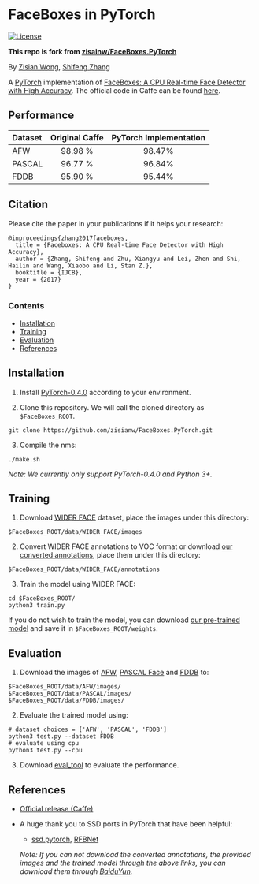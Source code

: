 # FaceBoxes in PyTorch

[![License](https://img.shields.io/badge/license-BSD-blue.svg)](LICENSE)

**This repo is fork from [zisainw/FaceBoxes.PyTorch](https://github.com/zisianw/FaceBoxes.PyTorch)**

By [Zisian Wong](https://github.com/zisianw), [Shifeng Zhang](http://www.cbsr.ia.ac.cn/users/sfzhang/)

A [PyTorch](https://pytorch.org/) implementation of [FaceBoxes: A CPU Real-time Face Detector with High Accuracy](https://arxiv.org/abs/1708.05234). The official code in Caffe can be found [here](https://github.com/sfzhang15/FaceBoxes).

## Performance
| Dataset | Original Caffe | PyTorch Implementation |
|:-|:-:|:-:|
| AFW | 98.98 % | 98.47% |
| PASCAL | 96.77 % | 96.84% |
| FDDB | 95.90 % | 95.44% |

## Citation
Please cite the paper in your publications if it helps your research:

    @inproceedings{zhang2017faceboxes,
      title = {Faceboxes: A CPU Real-time Face Detector with High Accuracy},
      author = {Zhang, Shifeng and Zhu, Xiangyu and Lei, Zhen and Shi, Hailin and Wang, Xiaobo and Li, Stan Z.},
      booktitle = {IJCB},
      year = {2017}
    }

### Contents
- [Installation](#installation)
- [Training](#training)
- [Evaluation](#evaluation)
- [References](#references)

## Installation
1. Install [PyTorch-0.4.0](https://pytorch.org/) according to your environment.

2. Clone this repository. We will call the cloned directory as `$FaceBoxes_ROOT`.
```Shell
git clone https://github.com/zisianw/FaceBoxes.PyTorch.git
```

3. Compile the nms:
```Shell
./make.sh
```

_Note: We currently only support PyTorch-0.4.0 and Python 3+._

## Training
1. Download [WIDER FACE](http://mmlab.ie.cuhk.edu.hk/projects/WIDERFace/index.html) dataset, place the images under this directory:
  ```Shell
  $FaceBoxes_ROOT/data/WIDER_FACE/images
  ```
2. Convert WIDER FACE annotations to VOC format or download [our converted annotations](https://drive.google.com/open?id=1-s4QCu_v76yNwR-yXMfGqMGgHQ30WxV2), place them under this directory:
  ```Shell
  $FaceBoxes_ROOT/data/WIDER_FACE/annotations
  ```

3. Train the model using WIDER FACE:
  ```Shell
  cd $FaceBoxes_ROOT/
  python3 train.py
  ```

If you do not wish to train the model, you can download [our pre-trained model](https://drive.google.com/open?id=128m1QasIwQRkrY-Eb5Epi-ShXnrZWUCQ) and save it in `$FaceBoxes_ROOT/weights`.


## Evaluation
1. Download the images of [AFW](https://drive.google.com/open?id=1Kl2Cjy8IwrkYDwMbe_9DVuAwTHJ8fjev), [PASCAL Face](https://drive.google.com/open?id=1p7dDQgYh2RBPUZSlOQVU4PgaSKlq64ik) and [FDDB](https://drive.google.com/open?id=17t4WULUDgZgiSy5kpCax4aooyPaz3GQH) to:
```Shell
$FaceBoxes_ROOT/data/AFW/images/
$FaceBoxes_ROOT/data/PASCAL/images/
$FaceBoxes_ROOT/data/FDDB/images/
```

2. Evaluate the trained model using:
```Shell
# dataset choices = ['AFW', 'PASCAL', 'FDDB']
python3 test.py --dataset FDDB
# evaluate using cpu
python3 test.py --cpu
```

3. Download [eval_tool](https://bitbucket.org/marcopede/face-eval) to evaluate the performance.
   
## References
- [Official release (Caffe)](https://github.com/sfzhang15/FaceBoxes)
- A huge thank you to SSD ports in PyTorch that have been helpful:
  * [ssd.pytorch](https://github.com/amdegroot/ssd.pytorch), [RFBNet](https://github.com/ruinmessi/RFBNet)

  _Note: If you can not download the converted annotations, the provided images and the trained model through the above links, you can download them through [BaiduYun](https://pan.baidu.com/s/1HoW3wbldnbmgW2PS4i4Irw)._
